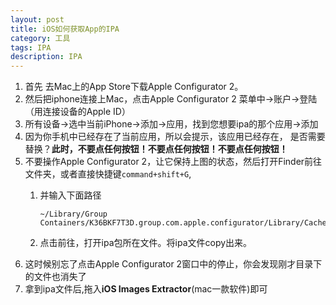 ```yaml
---
layout: post
title: iOS如何获取App的IPA
category: 工具
tags: IPA
description: IPA
---
```


1. 首先 去Mac上的App Store下载Apple Configurator 2。
2. 然后把iphone连接上Mac，点击Apple Configurator 2 菜单中->账户->登陆（用连接设备的Apple ID）
3. 所有设备->选中当前iPhone->添加->应用，找到您想要ipa的那个应用->添加
4. 因为你手机中已经存在了当前应用，所以会提示，该应用已经存在， 是否需要替换？**此时，不要点任何按钮！不要点任何按钮！不要点任何按钮！**
5. 不要操作Apple Configurator 2，让它保持上图的状态，然后打开Finder前往文件夹，或者直接快捷键`command+shift+G`,
    1. 并输入下面路径
        
        ```
        ~/Library/Group Containers/K36BKF7T3D.group.com.apple.configurator/Library/Caches/Assets/TemporaryItems/MobileApps/
        ```
    2. 点击前往，打开ipa包所在文件。将ipa文件copy出来。
6. 这时候别忘了点击Apple Configurator 2窗口中的停止，你会发现刚才目录下的文件也消失了
7. 拿到ipa文件后,拖入**iOS Images Extractor**(mac一款软件)即可


